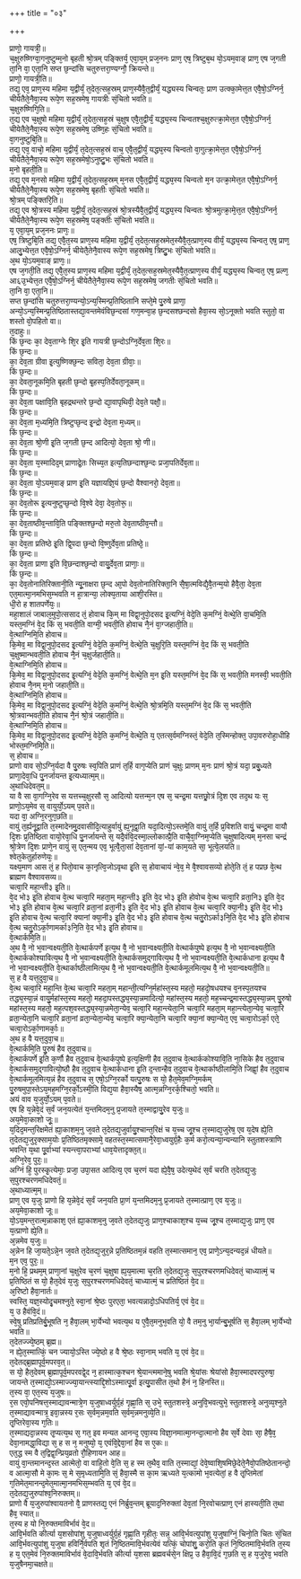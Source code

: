 +++
title = "०३"

+++

प्राणो᳘ गायत्री᳘॥  
च᳘क्षुरुष्णिग्वा᳘गनुष्टुम्म᳘नो बृहती श्रो᳘त्रम् पङ्क्तिर्य᳘ एवा᳘य᳘म् प्रज᳘ननः प्राण᳘ एष᳘ त्रिष्टुब᳘थ यो᳘ऽयम᳘वाङ् प्राण᳘ एष ज᳘गती ता᳘नि वा᳘ एता᳘नि सप्त छ᳘न्दांसि चतुरुत्तरा᳘ण्यग्नौ᳘ क्रियन्ते॥  
प्राणो᳘ गायत्री᳘ति॥  
तद्य᳘ एव᳘ प्राण᳘स्य महिमा य᳘द्वीर्यं᳘ त᳘देत᳘त्सह᳘स्रम् प्राण᳘स्यैवै᳘त᳘द्वीर्यं᳘ यद्ध्यस्य चिन्वतः᳘ प्राण उत्क्का᳘मेत्त᳘त एवै᳘षो᳘ऽग्निर्न᳘ चीयेतैते᳘नैवा᳘स्य रूपे᳘ण सह᳘स्रमेष᳘ गायत्रीः सं᳘चितो भवति॥  
च᳘क्षुरुष्णिगि᳘ति॥  
त᳘द्य एव च᳘क्षुषो महिमा य᳘द्वीर्यं᳘ त᳘देत᳘त्सह᳘स्रं च᳘क्षुष एवै᳘त᳘द्वीर्यं᳘ यद्ध्य᳘स्य चिन्वतश्च᳘क्षुरुत्क्रा᳘मेत्त᳘त एवै᳘षो᳘ऽग्निर्न᳘ चीयेतैते᳘नैवा᳘स्य रूपे᳘ण सह᳘स्रमेष᳘ उष्णि᳘हः सं᳘चितो भवति॥  
वा᳘गनुष्टुबि᳘ति॥  
तद्य᳘ एव᳘ वाचो᳘ महिमा य᳘द्वीर्यं᳘ त᳘देत᳘त्सह᳘स्रं वाच᳘ एवै᳘त᳘द्वीर्यं᳘ यद्ध्य᳘स्य चिन्वतो वा᳘गुत्क्रा᳘मेत्त᳘त एवै᳘षो᳘ऽग्निर्न᳘ चीयेतैते᳘नैवा᳘स्य रूपे᳘ण सह᳘स्रमेषो᳘ऽनुष्टु᳘भः सं᳘चितो भवति॥  
म᳘नो बृहती᳘ति॥  
तद्य᳘ एव म᳘नसो महिमा य᳘द्वीर्यं᳘ त᳘देत᳘त्सह᳘स्रम् म᳘नस एवै᳘त᳘द्वीर्यं᳘ यद्ध्य᳘स्य चिन्वतो म᳘न उत्क्रा᳘मेत्त᳘त एवै᳘षो᳘ऽग्निर्न᳘ चीयेतैते᳘नैवा᳘स्य रूपे᳘ण सह᳘स्रमेष᳘ बृहतीः सं᳘चितो भवति॥  
श्रो᳘त्रम् पङ्क्तिरि᳘ति॥  
तद्य᳘ एव श्रो᳘त्रस्य महिमा य᳘द्वीर्यं᳘ त᳘देत᳘त्सह᳘स्रं श्रो᳘त्रस्यैवै᳘त᳘द्वीर्यं᳘ यद्ध्य᳘स्य चिन्वतः श्रो᳘त्रमुत्क्रा᳘मे᳘त्त᳘त एवै᳘षो᳘ऽग्निर्न᳘ चीयेतैते᳘नैवा᳘स्य रूपे᳘ण सह᳘स्रमेष᳘ पङ्क्तीः सं᳘चितो भवति॥  
य᳘ एवा᳘य᳘म् प्रज᳘ननः प्राणः᳘॥  
एष᳘ त्रिष्टुबि᳘ति तद्य᳘ एवै᳘त᳘स्य प्राण᳘स्य महिमा य᳘द्वीर्यं᳘ त᳘देत᳘त्सह᳘स्रमेत᳘स्यैवै᳘त᳘त्प्राण᳘स्य वीर्यं᳘ यद्ध्य᳘स्य चिन्वत᳘ एष᳘ प्राण᳘ आलु᳘भ्येत्त᳘त एवै᳘षो᳘ऽग्निर्न᳘ चीयेतै᳘तेनै᳘वास्य रूपे᳘ण सह᳘स्रमेष᳘ त्रिष्टु᳘भः सं᳘चितो भवति॥  
अ᳘थ यो᳘ऽयम᳘वाङ् प्राणः᳘॥  
एष ज᳘गती᳘ति तद्य᳘ एवै᳘त᳘स्य प्राण᳘स्य महिमा य᳘द्वीर्यं᳘ त᳘देत᳘त्सह᳘स्रमेत᳘स्यैवै᳘त᳘त्प्राण᳘स्य वीर्यं᳘ यद्ध्य᳘स्य चिन्वत᳘ एष᳘ प्रल्ण᳘ आ६उ᳘भ्येत्त᳘त एवै᳘षो᳘ऽग्निर्न᳘ चीयेतैते᳘नैवा᳘स्य रूपे᳘ण सह᳘स्रमेष᳘ जगतीः सं᳘चितो भवति॥  
ता᳘नि वा᳘ एता᳘नि॥  
सप्त छ᳘न्दांसि चतुरुत्तरा᳘ण्यन्यो᳘ऽन्य᳘स्मिन्प्र᳘तिष्ठितानि सप्ते᳘मे पु᳘रुषे प्राणा᳘ अन्यो᳘ऽन्य᳘स्मिन्प्र᳘तिष्ठितास्तद्या᳘वन्तमेवंविछ᳘न्दसां गण᳘मन्वा᳘ह छ᳘न्दसश्छन्दसो हैवा᳘स्य सो᳘ऽनूक्तो भवति स्तुतो᳘ वा शस्तो वो᳘पहितो वा॥  
त᳘दाहुः॥  
किं छ᳘न्दः का᳘ देव᳘ताग्नेः शि᳘र इ᳘ति गायत्री छ᳘न्दोऽग्नि᳘र्देव᳘ता शि᳘रः॥  
किं छ᳘न्दः॥  
का᳘ देव᳘ता ग्रीवा इ᳘त्युष्णिक्छ᳘न्दः सविता᳘ देव᳘ता ग्रीवाः᳘॥  
किं छ᳘न्दः॥  
का᳘ देवता᳘नूकमि᳘ति बृहती छ᳘न्दो बृ᳘हस्प᳘तिर्देवता᳘नूकम्॥  
किं छ᳘न्दः॥  
का᳘ देव᳘ता पक्षावि᳘ति बृहद्रथन्तरे छ᳘न्दो द्या᳘वापृथिवी᳘ देव᳘ते पक्षौ᳘॥  
किं छ᳘न्दः॥  
का᳘ देव᳘ता म᳘ध्यमि᳘ति त्रिष्टुप्छ᳘न्द इ᳘न्द्रो देव᳘ता म᳘ध्यम्॥  
किं छ᳘न्दः॥  
का᳘ देव᳘ता श्रो᳘णी इ᳘ति ज᳘गती छ᳘न्द आदित्यो᳘ देव᳘ता श्रो᳘ णी॥  
किं छ᳘न्दः॥  
का᳘ देव᳘ता य᳘स्मादिद᳘म् प्राणाद्रे᳘तः सिच्य᳘त इत्य᳘तिछन्दाश्छ᳘न्दः प्रजा᳘पतिर्देव᳘ता॥  
किं छ᳘न्दः॥  
का᳘ देव᳘ता यो᳘ऽयम᳘वाङ् प्राण इ᳘ति यज्ञायज्ञि᳘यं छ᳘न्दो वैश्वानरो᳘ देव᳘ता॥  
किं छ᳘न्दः॥  
का᳘ देव᳘तोरू इ᳘त्यनुष्टुप्छ᳘न्दो वि᳘श्वे देवा᳘ देव᳘तोरू᳘॥  
किं छ᳘न्दः॥  
का᳘ देव᳘ताष्ठीव᳘न्तावि᳘ति पङ्क्तिश्छ᳘न्दो मरु᳘तो देव᳘ताष्ठीव᳘न्तौ॥  
किं छ᳘न्दः॥  
का᳘ देव᳘ता प्रतिष्ठे इ᳘ति द्वि᳘पदा छ᳘न्दो वि᳘ष्णुर्देव᳘ता प्रतिष्ठे᳘॥  
किं छ᳘न्दः॥  
का᳘ देव᳘ता प्राणा इ᳘ति वि᳘छन्दाश्छ᳘न्दो वायु᳘र्देव᳘ता प्राणाः᳘॥  
किं छ᳘न्दः॥  
का᳘ देव᳘तोनातिरिक्तानी᳘ति न्यू᳘नाक्षरा छ᳘न्द आ᳘पो देव᳘तोनातिरिक्ता᳘नि सै᳘षा᳘त्मविद्यै᳘वै᳘तन्म᳘यो हैवै᳘ता᳘ देव᳘ता एत᳘मात्मा᳘नमभिस᳘म्भवति न हा᳘त्रान्या᳘ लोक्य᳘ताया आशी᳘रस्ति॥  
धी᳘रो ह शातपर्णेयः᳘॥  
महा᳘शालं जाबाल᳘मुपो᳘त्ससाद तं᳘ होवाच कि᳘म् मा विद्वा᳘नुपो᳘दसद इ᳘त्यग्निं᳘ वेदे᳘ति क᳘मग्निं᳘ वेत्थे᳘ति वा᳘चमि᳘ति यस्त᳘मग्निं वे᳘द किं स᳘ भवती᳘ति वाग्मी᳘ भवती᳘ति होवाच नै᳘नं वा᳘ग्जहाती᳘ति॥  
वे᳘त्थाग्निमि᳘ति होवाच॥  
कि᳘मेव᳘ मा विद्वा᳘नुपो᳘दसद इ᳘त्यग्निं᳘ वेदे᳘ति क᳘मग्निं᳘ वेत्थे᳘ति च᳘क्षुरि᳘ति यस्त᳘मग्निं वे᳘द किं स᳘ भवती᳘ति च᳘क्षुष्मान्भवती᳘ति होवाच नै᳘नं च᳘क्षुर्जहाती᳘ति॥  
वे᳘त्थाग्निमि᳘ति होवाच॥  
कि᳘मेव᳘ मा विद्वा᳘नुपो᳘दसद इ᳘त्यग्निं᳘ वेदे᳘ति क᳘मग्निं᳘ वेत्थे᳘ति म᳘न इ᳘ति यस्त᳘मग्निं वे᳘द किं स᳘ भवती᳘ति मनस्वी᳘ भवती᳘ति होवाच नै᳘नम् म᳘नो जहाती᳘ति॥  
वे᳘त्थाग्निमि᳘ति होवाच॥  
कि᳘मेव᳘ मा विद्वा᳘नुपो᳘दसद इ᳘त्यग्निं᳘ वेदे᳘ति क᳘मग्निं᳘ वेत्थे᳘ति श्रो᳘त्रमि᳘ति यस्त᳘मग्निं वे᳘द किं स᳘ भवती᳘ति श्रो᳘त्रवान्भवती᳘ति होवाच नै᳘नं श्रो᳘त्रं जहाती᳘ति॥  
वे᳘त्थाग्निमि᳘ति होवाच॥  
कि᳘मेव᳘ मा विद्वा᳘नुपो᳘दसद इ᳘त्यग्निं᳘ वेदे᳘ति क᳘मग्निं᳘ वेत्थे᳘ति य᳘ एतत्स᳘र्वमग्निस्तं᳘ वेदे᳘ति त᳘स्मिन्होक्त᳘ उपा᳘वरुरोहा᳘धीहि भोस्त᳘मग्निमि᳘ति॥  
स᳘ होवाच॥  
प्राणो वाव सो᳘ऽग्नि᳘र्यदा वै पु᳘रुषः स्व᳘पिति प्राणं त᳘र्हि वाग᳘प्येति प्राणं च᳘क्षुः प्राणम् म᳘नः प्राणं श्रो᳘त्रं यदा᳘ प्रबु᳘ध्यते प्राणा᳘देवा᳘धि पु᳘नर्जायन्त इ᳘त्यध्यात्म᳘म्॥  
अ᳘थाधिदेवत᳘म्॥  
या वै सा वा᳘गग्नि᳘रेव स यत्तच्च᳘क्षुरसौ स᳘ आदित्यो यत्तन्म᳘न एष स᳘ चन्द्र᳘मा यत्तछ्रो᳘त्रं दि᳘श एव तद᳘थ यः स᳘ प्राणो᳘ऽय᳘मेव स᳘ वायुर्यो᳘ऽयम् प᳘वते॥  
यदा वा᳘ अग्नि᳘रनुग᳘छति॥  
वायुं त᳘र्ह्यनू᳘द्वाति त᳘स्मादेनमु᳘दवासीदि᳘त्याहुर्वायुं ह्य᳘नूद्वा᳘ति यदा᳘दित्यो᳘ऽस्तमे᳘ति वायुं त᳘र्हि प्र᳘विशति वायुं᳘ चन्द्र᳘मा वायौ दि᳘शः प्र᳘तिष्ठिता वायो᳘रेवा᳘धि पु᳘नर्जायन्ते स᳘ यदै᳘वंवि᳘दस्मा᳘ल्लोकात्प्रै᳘ति वाचै᳘वा᳘ग्निम᳘प्येति च᳘क्षुषादित्यम् म᳘नसा चन्द्रं श्रो᳘त्रेण दि᳘शः प्राणे᳘न वायुं स᳘ एत᳘न्मय एव᳘ भूत्वै᳘ता᳘सां देव᳘तानां यां᳘-यां काम᳘यते सा᳘ भूत्वे᳘लयति॥  
श्वेत᳘केतुर्हारुणेयः᳘॥  
यक्ष्य᳘माण आस तं᳘ ह पितो᳘वाच का᳘नृत्वि᳘जोऽवृथा इ᳘ति स᳘ होवाचायं न्वे᳘व᳘ मे वै᳘श्वावसव्यो होते᳘ति तं᳘ ह पप्रछ वे᳘त्थ ब्राह्मण वैश्वावसव्य॥  
चत्वा᳘रि महा᳘न्ती३ इ᳘ति॥  
वे᳘द भो३ इ᳘ति होवाच वे᳘त्थ चत्वा᳘रि महता᳘म् महा᳘न्ती३ इ᳘ति वे᳘द भो३ इ᳘ति होवोच वे᳘त्थ चत्वा᳘रि व्रता᳘नि३ इ᳘ति वे᳘द भो३ इ᳘ति होवाच वे᳘त्थ चत्वा᳘रि व्रता᳘नां व्रता᳘नी३ इ᳘ति वे᳘द भो३ इ᳘ति होवाच वे᳘त्थ चत्वा᳘रि क्या᳘नी३ इ᳘ति वे᳘द भो३ इ᳘ति होवाच वे᳘त्थ चत्वा᳘रि क्यानां क्या᳘नी३ इ᳘ति वे᳘द भो३ इ᳘ति होवाच वे᳘त्थ चतु᳘रोऽर्का३नि᳘ति वे᳘द भो३ इ᳘ति होवाच वे᳘त्थ चतु᳘रोऽर्का᳘णामर्का३नि᳘ति वे᳘द भो३ इ᳘ति होवाच॥  
वे᳘त्थार्कमि᳘ति॥  
अ᳘थ वै᳘ नो भ᳘वान्वक्ष्यती᳘ति वे᳘त्थार्कपर्णे इत्य᳘थ वै᳘ नो भ᳘वान्वक्ष्यती᳘ति वेत्थार्कपुष्पे इत्य᳘थ वै᳘ नो भ᳘वान्वक्ष्यती᳘ति वे᳘त्थार्ककोश्यावित्य᳘थ वै᳘ नो भ᳘वान्वक्ष्यती᳘ति वे᳘त्थार्कसमुद्गावित्य᳘थ वै᳘ नो भ᳘वान्वक्ष्यती᳘ति वे᳘त्थार्कधाना इत्य᳘थ वै नो भ᳘वान्वक्ष्यती᳘ति वे᳘त्थार्काष्ठीलामित्य᳘थ वै᳘ नो भ᳘वान्वक्ष्यती᳘ति वे᳘त्थार्कमूलमित्य᳘थ वै᳘ नो भ᳘वान्वक्ष्यती᳘ति॥  
स᳘ ह वै यत्त᳘दुवा᳘च॥  
वे᳘त्थ चत्वा᳘रि महा᳘न्ति वे᳘त्थ चत्वा᳘रि महता᳘म् महान्ती᳘त्यग्नि᳘र्महांस्त᳘स्य महतो᳘ महदो᳘षधयश्च व᳘नस्प᳘तयश्च तद्ध्य᳘स्या᳘न्नं वायु᳘र्महांस्त᳘स्य महतो᳘ महदा᳘पस्तद्ध्य᳘स्या᳘न्नमादित्यो᳘ महांस्त᳘स्य महतो᳘ मह᳘च्चन्द्र᳘मास्तद्ध्य᳘स्या᳘न्नम् पु᳘रुषो महांस्त᳘स्य महतो᳘ मह᳘त्पश᳘वस्तद्ध्य᳘स्या᳘न्नमेता᳘न्येव᳘ चत्वा᳘रि महा᳘न्त्येता᳘नि चत्वा᳘रि महता᳘म् महा᳘न्त्येता᳘न्येव᳘ चत्वा᳘रि व्रता᳘न्येता᳘नि चत्वा᳘रि व्रता᳘नां व्रता᳘न्येता᳘न्येव᳘ चत्वा᳘रि क्या᳘न्येता᳘नि चत्वा᳘रि क्या᳘नां क्या᳘न्येत᳘ एव᳘ चत्वा᳘रोऽर्का᳘ एते᳘ चत्वा᳘रोऽर्का᳘णामर्काः᳘॥  
अ᳘थ ह वै यत्त᳘दुवा᳘च॥  
वे᳘त्थार्कमि᳘ति पु᳘रुषं हैव त᳘दुवाच॥  
वे᳘त्थार्कपर्णे इ᳘ति क᳘र्णौ हैव त᳘दुवाच वे᳘त्थार्कपुष्पे इत्य᳘क्षिणी हैव त᳘दुवाच वे᳘त्थार्ककोश्यावि᳘ति ना᳘सिके हैव त᳘दुवाच वे᳘त्थार्कसमुद्गावित्यो᳘ष्ठौ हैव त᳘दुवाच वे᳘त्थार्कधाना इ᳘ति द᳘न्तान्हैव त᳘दुवाच वे᳘त्थार्काष्ठीलामि᳘ति जिह्वां᳘ हैव त᳘दुवाच वे᳘त्थार्कमूलमित्य᳘न्नं हैव त᳘दुवाच स᳘ एषो᳘ऽग्नि᳘रर्को यत्पु᳘रुषः स यो᳘ हैत᳘मेव᳘मग्नि᳘मर्कम् पु᳘रुषमुपा᳘स्तेऽय᳘मह᳘मग्नि᳘रर्को᳘ऽस्मी᳘ति विद्य᳘या हैवा᳘स्यैष᳘ आत्म᳘न्नग्नि᳘रर्क᳘श्चितो᳘ भवति॥  
अयं वाव य᳘जुर्यो᳘ऽयम् प᳘वते॥  
एष हि य᳘न्नेवे᳘दं स᳘र्वं जन᳘यत्येतं य᳘न्तमिदम᳘नु प्र᳘जायते त᳘स्माद्वायु᳘रेव य᳘जुः॥  
अय᳘मेवा᳘काशो जूः᳘॥  
य᳘दिद᳘मन्त᳘रिक्षमेतं ह्या᳘काशम᳘नु ज᳘वते त᳘देतद्य᳘जुर्वायु᳘श्चान्त᳘रिक्षं च य᳘च्च जू᳘श्च त᳘स्माद्य᳘जुरेष᳘ एव य᳘देष ह्ये᳘ति त᳘देतद्य᳘जुरृक्साम᳘योः प्र᳘तिष्ठितमृक्सामे᳘ वहतस्त᳘स्मात्समानै᳘रेवा᳘ध्वयुर्ग्र᳘हैः क᳘र्म करो᳘त्यन्या᳘न्यन्यानि स्तुतशस्त्राणि भवन्ति य᳘था पू᳘र्वाभ्यां स्यन्त्त्वा᳘पराभ्यां धाव᳘येत्तादृक्त᳘त्॥  
अग्नि᳘रेव᳘ पुरः᳘॥  
अग्निं हि᳘ पुरस्कृ᳘त्येमाः᳘ प्रजा᳘ उपा᳘सत आदित्य᳘ एव च᳘रणं यदा ह्ये᳘वै᳘ष᳘ उदेत्य᳘थेदं स᳘र्वं चरति त᳘देतद्य᳘जुः स᳘पुरश्चरणमधिदेवतं᳘॥  
अ᳘थाध्यात्म᳘म्॥  
प्राण᳘ एव य᳘जुः प्राणो हि य᳘न्नेवे᳘दं स᳘र्वं जन᳘यति प्रा᳘णं य᳘न्तमिदम᳘नु प्र᳘जायते त᳘स्मात्प्राण᳘ एव य᳘जुः॥  
अय᳘मेवा᳘काशो जूः॥  
यो᳘ऽय᳘मन्त᳘रात्म᳘न्नाकाश᳘ एतं ह्या᳘काशम᳘नु ज᳘वते त᳘देतद्य᳘जुः प्राण᳘श्चाकाश᳘श्च य᳘च्च जू᳘श्च त᳘स्माद्य᳘जुः प्राण᳘ एव य᳘त्प्राणो ह्ये᳘ति॥  
अ᳘न्नमेव य᳘जुः॥  
अ᳘न्नेन हि जा᳘यते᳘ऽन्ने᳘न ज᳘वते त᳘देतद्य᳘जुर᳘न्ने प्र᳘तिष्ठितम᳘न्नं वहति त᳘स्मात्समान᳘ एव᳘ प्राणे᳘ऽन्य᳘दन्यद᳘न्नं धीयते॥  
म᳘न एव᳘ पुरः᳘॥  
म᳘नो हि᳘ प्रथम᳘म् प्राणा᳘नां च᳘क्षुरेव च᳘रणं च᳘क्षुषा ह्य᳘य᳘मात्मा च᳘रति त᳘देतद्य᳘जुः स᳘पुरश्चरणमधिदेवतं᳘ चाध्यात्मं᳘ च प्र᳘तिष्ठितं स यो᳘ हैत᳘देवं य᳘जुः स᳘पुरश्चरणमधिदेवतं᳘ चाध्यात्मं᳘ च प्रतिष्ठितं वे᳘द॥  
अ᳘रिष्टो हैवा᳘नार्तः॥  
स्वस्ति᳘ यज्ञ᳘स्योदृ᳘चमश्नुते᳘ स्वा᳘नां श्रे᳘ष्ठः पुरएता᳘ भवत्यन्नादो᳘ऽधिपतिर्य᳘ एवं वे᳘द॥  
य᳘ उ हैवंवि᳘दं॥  
स्वे᳘षु प्रतिप्रतिर्बु᳘भूषति न᳘ हैवा᳘लम् भा᳘र्येभ्यो भवत्य᳘थ य ए᳘वै᳘त᳘मनुभ᳘वति यो᳘ वै तम᳘नु भा᳘र्यान्बु᳘भूर्षति स᳘ हैवा᳘लम् भा᳘र्येभ्यो भवति॥  
त᳘देतज्ज्ये᳘ष्ठम् ब्र᳘ह्म॥  
न ह्ये᳘त᳘स्मात्किं᳘ चन ज्यायो᳘ऽस्ति ज्ये᳘ष्ठो ह वै श्रे᳘ष्ठः स्वा᳘नाम् भवति य᳘ एवं वे᳘द॥  
त᳘देतद्ब्र᳘ह्मापूर्व᳘मपरव᳘त्॥  
स यो᳘ हैत᳘देवम् ब्र᳘ह्मापूर्व᳘मपरवद्वे᳘द न᳘ हास्मात्क᳘श्चन श्रे᳘यान्त्ममाने᳘षु भवति श्रे᳘यांसः श्रेयांसो हैवा᳘स्मादपरपुरुषा᳘ जायन्ते त᳘स्माद्यो᳘ऽस्माज्ज्या᳘यान्त्स्याद्दि᳘शोऽस्मात्पू᳘र्वा इत्यु᳘पासीत त᳘थो हैनं न᳘ हिनस्ति॥  
त᳘स्य वा᳘ एत᳘स्य य᳘जुषः॥  
र᳘स एवो᳘पनिषत्त᳘स्माद्यावन्मात्रे᳘ण य᳘जुषाध्वर्युर्ग्र᳘हं गृह्णा᳘ति स᳘ उभे᳘ स्तुतशस्त्रे᳘ अनुवि᳘भवत्युभे᳘ स्तुतशस्त्रे᳘ अनुव्य᳘श्नुते त᳘स्माद्यावन्मात्र᳘ इवा᳘न्नस्य र᳘सः स᳘र्वम᳘न्नम᳘वति स᳘र्वम᳘न्नमनुव्ये᳘ति॥  
तृ᳘प्तिरेवा᳘स्य ग᳘तिः॥  
त᳘स्माद्यदा᳘न्नस्य तृ᳘प्यत्य᳘थ स᳘ गत᳘ इव मन्यत आनन्द᳘ एवा᳘स्य विज्ञा᳘नमात्मा᳘नन्दा᳘त्मानो हैव स᳘र्वे देवाः सा᳘ हैषै᳘व᳘ देवा᳘नामद्धा᳘विद्या स᳘ ह स न᳘ मनुष्यो᳘ य᳘ एवंवि᳘द्देवा᳘नां हैव स ए᳘कः॥  
एत᳘द्ध स्म वै त᳘द्विद्वा᳘न्प्रिय᳘व्रतो रौ᳘हिणायन आह॥  
वायुं वा᳘न्तमानन्द᳘स्त आत्मेतो᳘ वा वाहि᳘तो वे᳘ति स᳘ ह स्म त᳘थैव᳘ वाति त᳘स्माद्यां᳘ देवे᳘ष्वाशि᳘षमिछे᳘देते᳘नैवो᳘पतिष्ठेतानन्दो᳘ व आत्मा᳘सौ मे का᳘मः स᳘ मे स᳘मृध्यतामि᳘ति सं᳘ हैवा᳘स्मै स का᳘म ऋध्यते य᳘त्कामो भ᳘वत्येतां᳘ ह वै तृ᳘प्तिमेतां ग᳘तिमेत᳘मानन्द᳘मेत᳘मात्मा᳘नमभिस᳘म्भवति य᳘ एवं वे᳘द॥  
त᳘देतद्य᳘जुरुपांश्व᳘निरुक्तम्॥  
प्राणो वै य᳘जुरुपांश्वायतनो वै᳘ प्राणस्तद्य᳘ एनं निर्ब्रुव᳘न्तम् ब्रूयाद᳘निरुक्तां देव᳘तां नि᳘रवोचत्प्राण᳘ एनं हास्यती᳘ति त᳘था हैव᳘ स्यात्॥  
त᳘स्य ह यो नि᳘रुक्तमाविर्भावं वे᳘द॥  
आवि᳘र्भवति कीर्त्या य᳘शसोपांशु य᳘जुषाध्वर्युर्ग्र᳘हं गृह्णा᳘ति गृहीतः᳘ सन्न᳘ आवि᳘र्भवत्युपांशु य᳘जुषाग्निं᳘ चिनो᳘ति चितः सं᳘चित आवि᳘र्भवत्युपांशु य᳘जुषा हविर्नि᳘र्वपति शृतं नि᳘ष्ठितमावि᳘र्भवत्येवं यत्किं᳘ चोपांशु᳘ करो᳘ति कृतं नि᳘ष्ठितमावि᳘र्भवति त᳘स्य ह य᳘ एत᳘मेवं नि᳘रुक्तमाविर्भावं वे᳘दावि᳘र्भवति कीर्त्या य᳘शसा ब्रह्मवर्चसे᳘न क्षिप्र᳘ उ हैवा᳘वि᳘दं ग᳘छति स᳘ ह य᳘जुरेव᳘ भवति य᳘जुषैनमा᳘चक्षते॥  

